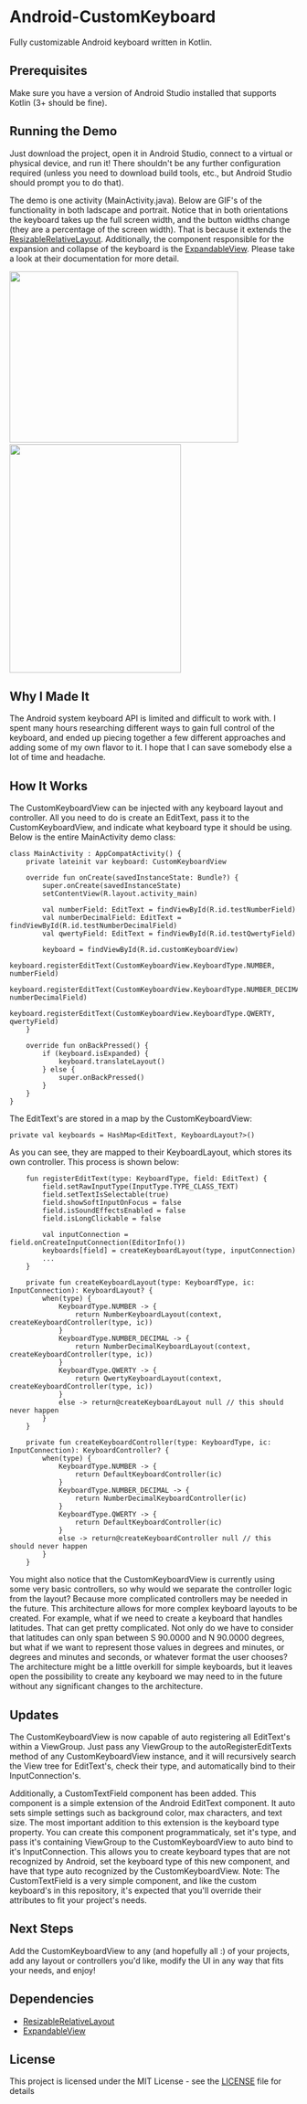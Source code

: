 # Android-CustomKeyboard
Fully customizable Android keyboard written in Kotlin.

## Prerequisites
Make sure you have a version of Android Studio installed that supports Kotlin (3+ should be fine).

## Running the Demo
Just download the project, open it in Android Studio, connect to a virtual or physical device, and run it! There shouldn't be any further configuration required (unless you need to download build tools, etc., but Android Studio should prompt you to do that).

The demo is one activity (MainActivity.java). Below are GIF's of the functionality in both ladscape and portrait. Notice that in both orientations the keyboard takes up the full screen width, and the button widths change (they are a percentage of the screen width). That is because it extends the [ResizableRelativeLayout](https://github.com/DonBrody/Android-ResizableRelativeLayout). Additionally, the component responsible for the expansion and collapse of the keyboard is the [ExpandableView](https://github.com/DonBrody/Android-ExpandableView). Please take a look at their documentation for more detail.

<img height="300px" width="400px" src="https://s3.amazonaws.com/don-brody-images/CustomKeyboard+Landscape.gif"/>&nbsp;&nbsp;&nbsp;&nbsp;<img height="400px" width="300px" src="https://s3.amazonaws.com/don-brody-images/CustomKeyboard+Portrait.gif"/>

## Why I Made It
The Android system keyboard API is limited and difficult to work with. I spent many hours researching different ways to gain full control of the keyboard, and ended up piecing together a few different approaches and adding some of my own flavor to it. I hope that I can save
somebody else a lot of time and headache.

## How It Works
The CustomKeyboardView can be injected with any keyboard layout and controller. All you need to do is create an EditText, pass it to the CustomKeyboardView, and indicate what keyboard type it should be using. Below is the entire MainActivity demo class:
```
class MainActivity : AppCompatActivity() {
    private lateinit var keyboard: CustomKeyboardView

    override fun onCreate(savedInstanceState: Bundle?) {
        super.onCreate(savedInstanceState)
        setContentView(R.layout.activity_main)

        val numberField: EditText = findViewById(R.id.testNumberField)
        val numberDecimalField: EditText = findViewById(R.id.testNumberDecimalField)
        val qwertyField: EditText = findViewById(R.id.testQwertyField)

        keyboard = findViewById(R.id.customKeyboardView)
        keyboard.registerEditText(CustomKeyboardView.KeyboardType.NUMBER, numberField)
        keyboard.registerEditText(CustomKeyboardView.KeyboardType.NUMBER_DECIMAL, numberDecimalField)
        keyboard.registerEditText(CustomKeyboardView.KeyboardType.QWERTY, qwertyField)
    }

    override fun onBackPressed() {
        if (keyboard.isExpanded) {
            keyboard.translateLayout()
        } else {
            super.onBackPressed()
        }
    }
}
```
The EditText's are stored in a map by the CustomKeyboardView:
```
private val keyboards = HashMap<EditText, KeyboardLayout?>()
```
As you can see, they are mapped to their KeyboardLayout, which stores its own controller. This process is shown below:
```
    fun registerEditText(type: KeyboardType, field: EditText) {
        field.setRawInputType(InputType.TYPE_CLASS_TEXT)
        field.setTextIsSelectable(true)
        field.showSoftInputOnFocus = false
        field.isSoundEffectsEnabled = false
        field.isLongClickable = false

        val inputConnection = field.onCreateInputConnection(EditorInfo())
        keyboards[field] = createKeyboardLayout(type, inputConnection)
        ...
    }
    
    private fun createKeyboardLayout(type: KeyboardType, ic: InputConnection): KeyboardLayout? {
        when(type) {
            KeyboardType.NUMBER -> {
                return NumberKeyboardLayout(context, createKeyboardController(type, ic))
            }
            KeyboardType.NUMBER_DECIMAL -> {
                return NumberDecimalKeyboardLayout(context, createKeyboardController(type, ic))
            }
            KeyboardType.QWERTY -> {
                return QwertyKeyboardLayout(context, createKeyboardController(type, ic))
            }
            else -> return@createKeyboardLayout null // this should never happen
        }
    }

    private fun createKeyboardController(type: KeyboardType, ic: InputConnection): KeyboardController? {
        when(type) {
            KeyboardType.NUMBER -> {
                return DefaultKeyboardController(ic)
            }
            KeyboardType.NUMBER_DECIMAL -> {
                return NumberDecimalKeyboardController(ic)
            }
            KeyboardType.QWERTY -> {
                return DefaultKeyboardController(ic)
            }
            else -> return@createKeyboardController null // this should never happen
        }
    }
```
You might also notice that the CustomKeyboardView is currently using some very basic controllers, so why would we separate the controller logic from the layout? Because more complicated controllers may be needed in the future. This architecture allows for more complex keyboard layouts to be created. For example, what if we need to create a keyboard that handles latitudes. That can get pretty complicated. Not only do we have to consider that latitudes can only span between S 90.0000 and N 90.0000 degrees, but what if we want to represent those values in degrees and minutes, or degrees and minutes and seconds, or whatever format the user chooses? The architecture might be a little overkill for simple keyboards, but it leaves open the possibility to create any keyboard we may need to in the future without any significant changes to the architecture.

## Updates
The CustomKeyboardView is now capable of auto registering all EditText's within a ViewGroup. Just pass any ViewGroup to the autoRegisterEditTexts method of any CustomKeyboardView instance, and it will recursively search the View tree for EditText's, check their type, and automatically bind to their InputConnection's.

Additionally, a CustomTextField component has been added. This component is a simple extension of the Android EditText component. It auto sets simple settings such as background color, max characters, and text size. The most important addition to this extension is the keyboard type property. You can create this component programmaticaly, set it's type, and pass it's containing ViewGroup to the CustomKeyboardView to auto bind to it's InputConnection. This allows you to create keyboard types that are not recognized by Android, set the keyboard type of this new component, and have that type auto recognized by the CustomKeyboardView. 
Note: The CustomTextField is a very simple component, and like the custom keyboard's in this repository, it's expected that you'll override their attributes to fit your project's needs.

## Next Steps
Add the CustomKeyboardView to any (and hopefully all :) of your projects, add any layout or controllers you'd like, modify the UI in any way that fits your needs, and enjoy!

## Dependencies
* [ResizableRelativeLayout](https://github.com/DonBrody/Android-ResizableRelativeLayout)
* [ExpandableView](https://github.com/DonBrody/Android-ExpandableView)

## License
This project is licensed under the MIT License - see the [LICENSE](LICENSE) file for details
